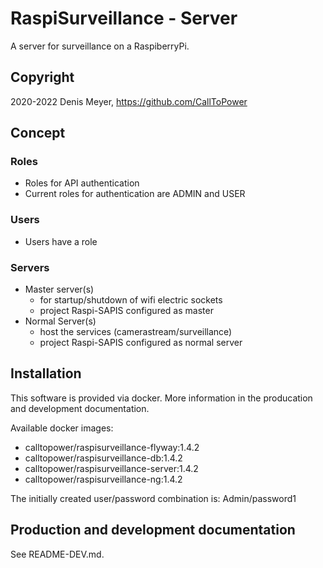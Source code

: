 # RaspiSurveillance - Server

A server for surveillance on a RaspiberryPi.

## Copyright

2020-2022 Denis Meyer, https://github.com/CallToPower

## Concept

### Roles

- Roles for API authentication
- Current roles for authentication are ADMIN and USER

### Users

- Users have a role

### Servers

- Master server(s)
  - for startup/shutdown of wifi electric sockets
  - project Raspi-SAPIS configured as master
- Normal Server(s)
  - host the services (camerastream/surveillance)
  - project Raspi-SAPIS configured as normal server

## Installation

This software is provided via docker. More information in the producation and development documentation.

Available docker images:

- calltopower/raspisurveillance-flyway:1.4.2
- calltopower/raspisurveillance-db:1.4.2
- calltopower/raspisurveillance-server:1.4.2
- calltopower/raspisurveillance-ng:1.4.2

The initially created user/password combination is: Admin/password1

## Production and development documentation

See README-DEV.md.
